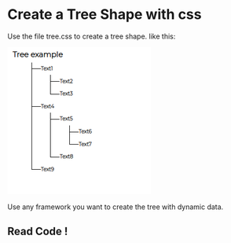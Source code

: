 # Create a Tree Shape with css

Use the file tree.css to create a tree shape. like this:

![](2022-06-27-17-31-47.png)


Use any framework you want to create the tree with dynamic data.

## Read Code !
